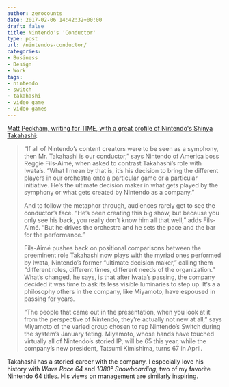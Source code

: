 ```yaml
---
author: zerocounts
date: 2017-02-06 14:42:32+00:00
draft: false
title: Nintendo's 'Conductor'
type: post
url: /nintendos-conductor/
categories:
- Business
- Design
- Work
tags:
- nintendo
- switch
- takahashi
- video game
- video games
---
```


[Matt Peckham, writing for TIME, with a great profile of Nintendo's Shinya Takahashi](http://time.com/4653977/shinya-takahashi-nintendo/):

> “If all of Nintendo’s content creators were to be seen as a symphony, then Mr. Takahashi is our conductor,” says Nintendo of America boss Reggie Fils-Aimé, when asked to contrast Takahashi’s role with Iwata’s. “What I mean by that is, it’s his decision to bring the different players in our orchestra onto a particular game or a particular initiative. He’s the ultimate decision maker in what gets played by the symphony or what gets created by Nintendo as a company.”
>
> And to follow the metaphor through, audiences rarely get to see the conductor’s face. “He’s been creating this big show, but because you only see his back, you really don’t know him all that well,” adds Fils-Aimé. “But he drives the orchestra and he sets the pace and the bar for the performance.”
>
> Fils-Aimé pushes back on positional comparisons between the preeminent role Takahashi now plays with the myriad ones performed by Iwata, Nintendo’s former “ultimate decision maker,” calling them “different roles, different times, different needs of the organization.” What’s changed, he says, is that after Iwata’s passing, the company decided it was time to ask its less visible luminaries to step up. It’s a a philosophy others in the company, like Miyamoto, have espoused in passing for years.
>
> “The people that came out in the presentation, when you look at it from the perspective of Nintendo, they’re actually not new at all,” says Miyamoto of the varied group chosen to rep Nintendo’s Switch during the system’s January feting. Miyamoto, whose hands have touched virtually all of Nintendo’s storied IP, will be 65 this year, while the company’s new president, Tatsumi Kimishima, turns 67 in April.

Takahashi has a storied career with the company. I especially love his history with _Wave Race 64_ and _1080° Snowboarding_, two of my favorite Nintendo 64 titles. His views on management are similarly inspiring.
